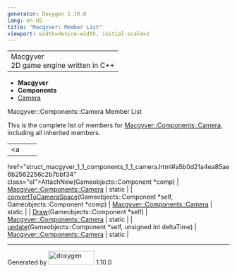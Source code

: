 ```yaml
---
generator: Doxygen 1.10.0
lang: en-US
title: "Macgyver: Member List"
viewport: width=device-width, initial-scale=1
---
```


<div id="top">

<div id="titlearea">

<table data-cellspacing="0" data-cellpadding="0">
<colgroup>
<col style="width: 100%" />
</colgroup>
<tbody>
<tr id="projectrow" class="odd">
<td id="projectalign"><div id="projectname">
Macgyver
</div>
<div id="projectbrief">
2D game engine written in C++
</div></td>
</tr>
</tbody>
</table>

</div>

<div id="main-nav">

</div>

<div id="nav-path" class="navpath">

- **Macgyver**
- **Components**
- <a href="struct_macgyver_1_1_components_1_1_camera.html"
  class="el">Camera</a>

</div>

</div>

<div class="header">

<div class="headertitle">

<div class="title">

Macgyver::Components::Camera Member List

</div>

</div>

</div>

<div class="contents">

This is the complete list of members for
<a href="struct_macgyver_1_1_components_1_1_camera.html"
class="el">Macgyver::Components::Camera</a>, including all inherited
members.

|                                                                                                   |                                                          |                                    |
|---------------------------------------------------------------------------------------------------|----------------------------------------------------------|------------------------------------|
| <a                                                                                                
 href="struct_macgyver_1_1_components_1_1_camera.html#a5b0d21a4ea85ae6b2562256c2b7bbf34"            
 class="el">AttachNew</a>(Gameobjects::Component \*comp)                                            | <a href="struct_macgyver_1_1_components_1_1_camera.html" 
                                                                                                     class="el">Macgyver::Components::Camera</a>               | <span class="mlabel">static</span> |
| <a                                                                                                
 href="struct_macgyver_1_1_components_1_1_camera.html#a92caf7b2cbd7b0cf8087d5e58d03d3b8"            
 class="el">convertToCameraSpace</a>(Gameobjects::Component \*self, Gameobjects::Component \*comp)  | <a href="struct_macgyver_1_1_components_1_1_camera.html" 
                                                                                                     class="el">Macgyver::Components::Camera</a>               | <span class="mlabel">static</span> |
| <a                                                                                                
 href="struct_macgyver_1_1_components_1_1_camera.html#aa623f2ebc0c1ade1297356fef10fa1c2"            
 class="el">Draw</a>(Gameobjects::Component \*self)                                                 | <a href="struct_macgyver_1_1_components_1_1_camera.html" 
                                                                                                     class="el">Macgyver::Components::Camera</a>               | <span class="mlabel">static</span> |
| <a                                                                                                
 href="struct_macgyver_1_1_components_1_1_camera.html#abbb366251f67df48f8e5663b80dd0586"            
 class="el">update</a>(Gameobjects::Component \*self, unsigned int deltaTime)                       | <a href="struct_macgyver_1_1_components_1_1_camera.html" 
                                                                                                     class="el">Macgyver::Components::Camera</a>               | <span class="mlabel">static</span> |

</div>

------------------------------------------------------------------------

<span class="small">Generated
by [<img src="doxygen.svg" class="footer" width="104" height="31"
alt="doxygen" />](https://www.doxygen.org/index.html) 1.10.0</span>

